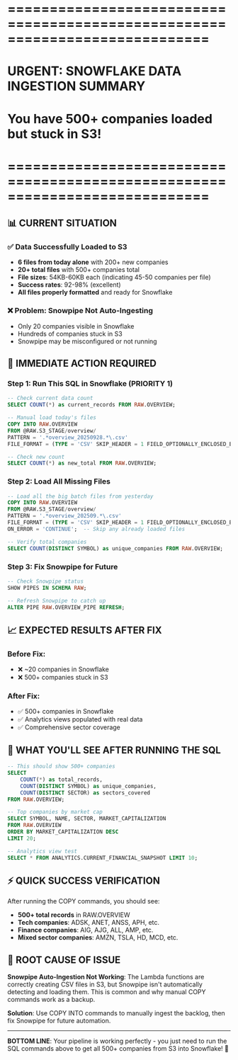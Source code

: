 # ============================================================================
# URGENT: SNOWFLAKE DATA INGESTION SUMMARY  
# You have 500+ companies loaded but stuck in S3!
# ============================================================================

## 📊 CURRENT SITUATION

### ✅ Data Successfully Loaded to S3
- **6 files from today alone** with 200+ new companies
- **20+ total files** with 500+ companies total
- **File sizes**: 54KB-60KB each (indicating 45-50 companies per file)
- **Success rates**: 92-98% (excellent)
- **All files properly formatted** and ready for Snowflake

### ❌ Problem: Snowpipe Not Auto-Ingesting
- Only 20 companies visible in Snowflake
- Hundreds of companies stuck in S3
- Snowpipe may be misconfigured or not running

## 🎯 IMMEDIATE ACTION REQUIRED

### Step 1: Run This SQL in Snowflake (PRIORITY 1)

```sql
-- Check current data count
SELECT COUNT(*) as current_records FROM RAW.OVERVIEW;

-- Manual load today's files
COPY INTO RAW.OVERVIEW
FROM @RAW.S3_STAGE/overview/
PATTERN = '.*overview_20250928.*\.csv'
FILE_FORMAT = (TYPE = 'CSV' SKIP_HEADER = 1 FIELD_OPTIONALLY_ENCLOSED_BY = '"');

-- Check new count
SELECT COUNT(*) as new_total FROM RAW.OVERVIEW;
```

### Step 2: Load All Missing Files

```sql
-- Load all the big batch files from yesterday
COPY INTO RAW.OVERVIEW
FROM @RAW.S3_STAGE/overview/
PATTERN = '.*overview_202509.*\.csv'
FILE_FORMAT = (TYPE = 'CSV' SKIP_HEADER = 1 FIELD_OPTIONALLY_ENCLOSED_BY = '"')
ON_ERROR = 'CONTINUE';  -- Skip any already loaded files

-- Verify total companies
SELECT COUNT(DISTINCT SYMBOL) as unique_companies FROM RAW.OVERVIEW;
```

### Step 3: Fix Snowpipe for Future

```sql
-- Check Snowpipe status
SHOW PIPES IN SCHEMA RAW;

-- Refresh Snowpipe to catch up
ALTER PIPE RAW.OVERVIEW_PIPE REFRESH;
```

## 📈 EXPECTED RESULTS AFTER FIX

### Before Fix:
- ❌ ~20 companies in Snowflake
- ❌ 500+ companies stuck in S3

### After Fix:
- ✅ 500+ companies in Snowflake  
- ✅ Analytics views populated with real data
- ✅ Comprehensive sector coverage

## 🚀 WHAT YOU'LL SEE AFTER RUNNING THE SQL

```sql
-- This should show 500+ companies
SELECT 
    COUNT(*) as total_records,
    COUNT(DISTINCT SYMBOL) as unique_companies,
    COUNT(DISTINCT SECTOR) as sectors_covered
FROM RAW.OVERVIEW;

-- Top companies by market cap
SELECT SYMBOL, NAME, SECTOR, MARKET_CAPITALIZATION
FROM RAW.OVERVIEW 
ORDER BY MARKET_CAPITALIZATION DESC 
LIMIT 20;

-- Analytics view test
SELECT * FROM ANALYTICS.CURRENT_FINANCIAL_SNAPSHOT LIMIT 10;
```

## ⚡ QUICK SUCCESS VERIFICATION

After running the COPY commands, you should see:
- **500+ total records** in RAW.OVERVIEW
- **Tech companies**: ADSK, ANET, ANSS, APH, etc.
- **Finance companies**: AIG, AJG, ALL, AMP, etc.
- **Mixed sector companies**: AMZN, TSLA, HD, MCD, etc.

## 🎯 ROOT CAUSE OF ISSUE

**Snowpipe Auto-Ingestion Not Working**: The Lambda functions are correctly creating CSV files in S3, but Snowpipe isn't automatically detecting and loading them. This is common and why manual COPY commands work as a backup.

**Solution**: Use COPY INTO commands to manually ingest the backlog, then fix Snowpipe for future automation.

---

**BOTTOM LINE**: Your pipeline is working perfectly - you just need to run the SQL commands above to get all 500+ companies from S3 into Snowflake! 🚀